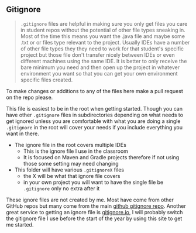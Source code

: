 ## Gitignore 
>`.gitignore` files are helpful in making sure you only get files you care in student repos without the potential of other file types sneaking in.  Most of the time this means you want the .java file and maybe some .txt or or files type relevant to the project.  Usually IDEs have a number of other file types they they need to work for that student's specific project but those file don't transfer nicely between IDEs or even different machines using the same IDE.  It is better to only receive the bare minimum you need and then open up the project in whatever environment you want so that you can get your own environment specific files created.

To make changes or additions to any of the files here make a pull request on the repo please.

This file is easiest to be in the root when getting started.  Though you can have other `.gitignore` files in subdirectories depending on what needs to get ignored unless you are comfortable with what you are doing a single `.gitignore` in the root will cover your needs if you include everything you want in there.

- The ignore file in the root covers multiple IDEs
	- This is the ignore file I use in the classroom
	- It is focused on Maven and Gradle projects therefore if not using those some setting may need changing
- This folder will have various `.gitignoreX` files
	- the X will be what that ignore file covers
	- in your own project you will want to have the single file be `.gitignore` only no extra after it

These ignore files are not created by me.  Most have come from other GitHub repos but many come from the main [github gitignore repo](https://github.com/github/gitignore.git).  Another great service to getting an ignore file is [gitignore.io](https://www.toptal.com/developers/gitignore), I will probably switch the gitignore file I use before the start of the year by using this site to get me started.
